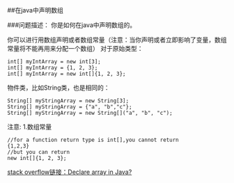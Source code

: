 ##在java中声明数组

###问题描述：
你是如何在java中声明数组的。

你可以进行用数组声明或者数组常量（注意：当你声明或者立即影响了变量，数组常量将不能再用来分配一个数组）
对于原始类型：
```
int[] myIntArray = new int[3];
int[] myIntArray = {1, 2, 3};
int[] myIntArray = new int[]{1, 2, 3};
```
物件类，比如String类，也是相同的：
```
String[] myStringArray = new String[3];
String[] myStringArray = {"a", "b","c"};
String[] myStringArray = new String[]("a", "b", "c");
```

注意:
1.数组常量
```
//for a function return type is int[],you cannot return
{1,2,3}
//but you can return 
new int[]{1, 2, 3};
```

[stack overflow链接：Declare array in Java?](http://stackoverflow.com/questions/1200621/declare-array-in-java#)



